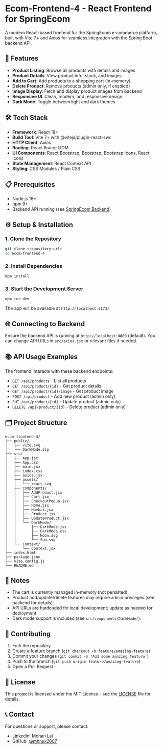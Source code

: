 
# Ecom-Frontend-4 - React Frontend for SpringEcom

A modern React-based frontend for the SpringEcom e-commerce platform, built with Vite 7+ and Axios for seamless integration with the Spring Boot backend API.

## 🚀 Features

- **Product Listing**: Browse all products with details and images
- **Product Details**: View product info, stock, and images
- **Add to Cart**: Add products to a shopping cart (in-memory)
- **Delete Product**: Remove products (admin only, if enabled)
- **Image Display**: Fetch and display product images from backend
- **Responsive UI**: Clean, modern, and responsive design
- **Dark Mode**: Toggle between light and dark themes

## 🛠️ Tech Stack

- **Framework**: React 18+
- **Build Tool**: Vite 7+ with @vitejs/plugin-react-swc
- **HTTP Client**: Axios
- **Routing**: React Router DOM
- **UI Components**: React Bootstrap, Bootstrap, Bootstrap Icons, React Icons
- **State Management**: React Context API
- **Styling**: CSS Modules / Plain CSS

## 📋 Prerequisites

- Node.js 18+
- npm 9+
- Backend API running (see [SpringEcom Backend](../README.md))

## ⚙️ Setup & Installation

### 1. Clone the Repository
```bash
git clone <repository-url>
cd ecom-frontend-4
```

### 2. Install Dependencies
```bash
npm install
```

### 3. Start the Development Server
```bash
npm run dev
```
The app will be available at `http://localhost:5173/`

## 🌐 Connecting to Backend

Ensure the backend API is running at `http://localhost:8080` (default). You can change API URLs in `src/axios.jsx` or relevant files if needed.

## 📚 API Usage Examples

The frontend interacts with these backend endpoints:

- `GET /api/products` - List all products
- `GET /api/product/{id}` - Get product details
- `GET /api/product/{id}/image` - Get product image
- `POST /api/product` - Add new product (admin only)
- `PUT /api/product/{id}` - Update product (admin only)
- `DELETE /api/product/{id}` - Delete product (admin only)

## 🗂️ Project Structure

```
ecom-frontend-4/
├── public/
│   ├── vite.svg
│   └── DarkMode.zip
├── src/
│   ├── App.jsx
│   ├── App.css
│   ├── main.jsx
│   ├── index.css
│   ├── axios.jsx
│   ├── assets/
│   │   └── react.svg
│   ├── components/
│   │   ├── AddProduct.jsx
│   │   ├── Cart.jsx
│   │   ├── CheckoutPopup.jsx
│   │   ├── Home.jsx
│   │   ├── Navbar.jsx
│   │   ├── Product.jsx
│   │   ├── UpdateProduct.jsx
│   │   └── DarkMode/
│   │       ├── DarkMode.jsx
│   │       ├── DarkMode.css
│   │       ├── Moon.svg
│   │       └── Sun.svg
│   └── Context/
│       └── Context.jsx
├── index.html
├── package.json
├── vite.config.js
└── README.md
```

## 📝 Notes

- The cart is currently managed in-memory (not persisted).
- Product add/update/delete features may require admin privileges (see backend for details).
- API URLs are hardcoded for local development; update as needed for deployment.
- Dark mode support is included (see `src/components/DarkMode/`).

## 🤝 Contributing

1. Fork the repository
2. Create a feature branch (`git checkout -b feature/amazing-feature`)
3. Commit your changes (`git commit -m 'Add some amazing feature'`)
4. Push to the branch (`git push origin feature/amazing-feature`)
5. Open a Pull Request

## 📝 License

This project is licensed under the MIT License - see the [LICENSE](../LICENSE) file for details.

## 📞 Contact

For questions or support, please contact:
- LinkedIn: [Mohan Lal](https://www.linkedin.com/in/mohan-lal-b79790126/)
- GitHub: [@mhnuk2007](https://github.com/mhnuk2007)
